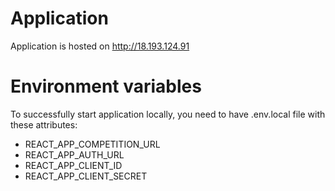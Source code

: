 # Application

Application is hosted on http://18.193.124.91

# Environment variables

To successfully start application locally, you need to have .env.local file with these attributes:
- REACT_APP_COMPETITION_URL
- REACT_APP_AUTH_URL
- REACT_APP_CLIENT_ID
- REACT_APP_CLIENT_SECRET

